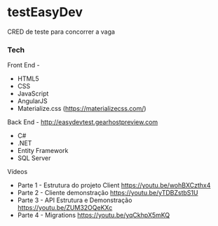 # testEasyDev
CRED de teste para concorrer a vaga

### Tech

 Front End -
- HTML5
- CSS
- JavaScript
- AngularJS
- Materialize.css (https://materializecss.com/)

Back End  - http://easydevtest.gearhostpreview.com
- C#
- .NET
- Entity Framework
- SQL Server

Vídeos
- Parte 1 - Estrutura do projeto Client https://youtu.be/wohBXCzthx4
- Parte 2 - Cliente demonstração https://youtu.be/yTDBZstbS1U
- Parte 3 - API Estrutura e Demonstração https://youtu.be/ZUM32OQeKXc
- Parte 4 - Migrations https://youtu.be/yqCkhpX5mKQ